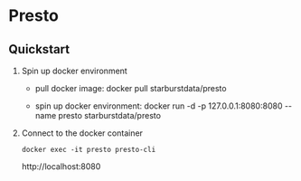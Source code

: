 # Presto
## Quickstart

1. Spin up docker environment

	* pull docker image: docker pull starburstdata/presto
	
	* spin up docker environment: docker run -d -p 127.0.0.1:8080:8080 --name presto starburstdata/presto

2. Connect to the docker container

   `docker exec -it presto presto-cli`
   
   http://localhost:8080

